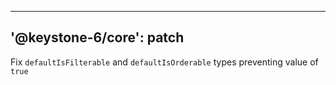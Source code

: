----
'@keystone-6/core': patch
----

Fix `defaultIsFilterable` and `defaultIsOrderable` types preventing value of `true`
